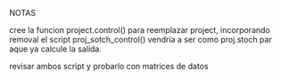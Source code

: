 
NOTAS

cree la funcion project.control() para reemplazar project, incorporando removal
el script proj_sotch_control() vendría a ser como proj.stoch par aque ya calcule la salida.

revisar ambos script y probarlo con matrices de datos